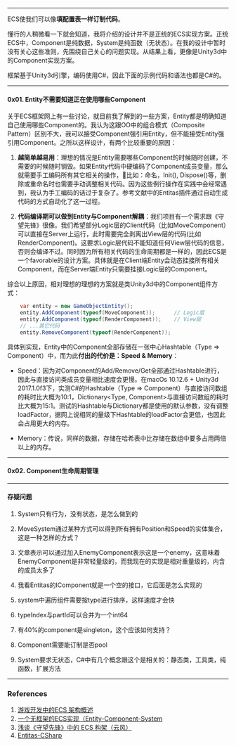 
---

ECS使我们可以像**填配置表一样订制代码**。

懂行的人稍微看一下就会知道，我将介绍的设计并不是正统的ECS实现方案。正统ECS中，Component是纯数据，System是纯函数（无状态）。在我的设计中暂时没有关心这些准则，先围绕自己关心的问题实现。从结果上看，更像是Unity3d中的Component实现方案。

框架基于Unity3d引擎，编码使用C\#，因此下面的示例代码和语法也都是C\#的。

---

#### 0x01. Entity不需要知道正在使用哪些Component

关于ECS框架网上有一些讨论，就目前我了解到的一些方案，Entity都是明确知道自己使用哪些Component的。我认为这跟OO中的组合模式（Composite Pattern）区别不大，我可以接受Component强引用Entity，但不能接受Entity强引用Component。之所以这样设计，有两个比较重要的原因：

1. **越简单越易用**：理想的情况是Entity需要哪些Component的时候随时创建，不需要的时候随时销毁。如果Entity代码中硬编码了Component成员变量，那么就需要手工编码所有其它相关的操作，比如：命名，Init\(\), Dispose\(\)等，删除或重命名时也需要手动调整相关代码。因为这些例行操作在实践中会经常遇到，我认为手工编码的话过于复杂了。参考文献中的Entitas插件通过自动生成代码的方式自动化了这一过程。

2. **代码编译期可以做到Entity与Component解耦**：我们项目有一个需求跟《守望先锋》很像。我们希望部分Logic层的Client代码（比如MoveComponent）可以直接在Server上运行，此时需要完全剥离出View层的代码\(比如RenderComponent\)。这要求Logic层代码不能知道任何View层代码的信息，否则会编译不过。同时因为所有相关代码的生命周期都是一样的，因此ECS是一个favorable的设计方案。具体就是在Client端Entity会动态挂接所有相关Component，而在Server端Entity只需要挂接Logic层的Component。

综合以上原因，相对理想的理想的方案就是类Unity3d中的Component组件方式：

```csharp
    var entity = new GameObjectEntity();
    entity.AddComponent(typeof(MoveComponent));      // Logic层
    entity.AddComponent(typeof(RenderComponent));    // View层
    // ...其它代码
    entity.RemoveComponent(typeof(RenderComponent));
```

具体到实现，Entity中的Component全部存储在一张中心Hashtable（Type =&gt; Component）中，而为此**付出的代价是：Speed & Memory**：

* Speed：因为对Component的Add/Remove/Get全部通过Hashtable进行，因此与直接访问类成员变量相比速度会更慢。在macOs 10.12.6 + Unity3d 2017.1.0f3下，实测C\#的Hashtable（Type =&gt; Component）与直接访问数组的耗时比大概为10:1，Dictionary&lt;Type, Component&gt;与直接访问数组的耗时比大概为15:1。测试的Hashtable与Dictionary都是使用的默认参数，没有调整loadFactor，据网上说相同的量级下Hashtable的loadFactor会更低，也因此会占用更大的内存。



* Memory：传说，同样的数据，存储在哈希表中比存储在数组中要多占用两倍以上的内存。



---

#### 0x02. Component生命周期管理



---

#### 存疑问题

1. System只有行为，没有状态，是怎么做到的

2. MoveSystem通过某种方式可以得到所有拥有Position和Speed的实体集合， 这是一种怎样的方式？

3. 文章表示可以通过加入EnemyComponent表示这是一个enemy，这意味着EnemyComponent是非常轻量级的，而我现在的实现是相对重量级的，内含的成员太多了

4. 我看Entitas的IComponent就是一个空的接口，它后面是怎么实现的

5. system中遍历组件需要按type进行排序，这样速度才会快

6. typeIndex与partId可以合并为一个int64

7. 有40%的component是singleton，这个应该如何支持？

8. Component需要能订制是否pool

9. System要求无状态，C\#中有几个概念跟这个是相关的：静态类，工具类，纯函数，扩展方法

---

### References

1. [游戏开发中的ECS 架构概述](https://zhuanlan.zhihu.com/p/30538626)
2. [一个无框架的ECS实现（Entity-Component-System](https://zhuanlan.zhihu.com/p/32787878)
3. [浅谈《守望先锋》中的 ECS 构架（云风）](https://blog.codingnow.com/2017/06/overwatch_ecs.html)
4. [Entitas-CSharp](https://github.com/sschmid/Entitas-CSharp)



